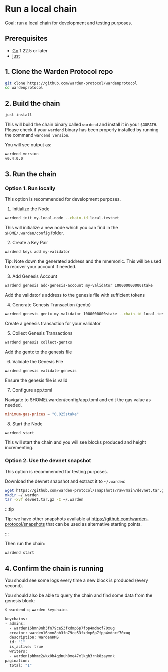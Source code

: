 ﻿---
sidebar_position: 1
---

# Run a local chain

Goal: run a local chain for development and testing purposes.

## Prerequisites

- [Go](https://golang.org/dl/) 1.22.5 or later
- [just](https://just.systems/man/en/chapter_4.html)

## 1. Clone the Warden Protocol repo

```sh
git clone https://github.com/warden-protocol/wardenprotocol
cd wardenprotocol
```

## 2. Build the chain

```sh
just install
```

This will build the chain binary called `wardend` and install it in your `$GOPATH`. Please check if your `wardend` binary has been properly installed by running the command `wardend version`.

You will see output as:

```sh
wardend version  
v0.4.0.0
```


## 3. Run the chain

### Option 1. Run locally

This option is recommended for development purposes.

1. Initialize the Node

```sh
wardend init my-local-node --chain-id local-testnet
```

This will initialize a new node which you can find in the `$HOME/.warden/config` folder.

2. Create a Key Pair

```sh
wardend keys add my-validator
```

Tip: Note down the generated address and the mnemonic. This will be used to recover your account if needed.

3. Add Genesis Account

```sh
wardend genesis add-genesis-account my-validator 100000000000stake
```

Add the validator's address to the genesis file with sufficient tokens

4. Generate Genesis Transaction (gentx)

```sh
wardend genesis gentx my-validator 1000000000stake --chain-id local-testnet
```

Create a genesis transaction for your validator

5. Collect Genesis Transactions

```sh
wardend genesis collect-gentxs
```

Add the gentx to the genesis file

6. Validate the Genesis File

```sh
wardend genesis validate-genesis
```

Ensure the genesis file is valid

7. Configure app.toml

Navigate to $HOME/.warden/config/app.toml and edit the gas value as needed.

```toml
minimum-gas-prices = "0.025stake"
```

8. Start the Node

```sh
wardend start
```

This will start the chain and you will see blocks produced and height incrementing.

### Option 2. Use the devnet snapshot

This option is recommended for testing purposes.

Download the devnet snapshot and extract it to `~/.warden`:

```sh
wget https://github.com/warden-protocol/snapshots/raw/main/devnet.tar.gz
mkdir ~/.warden
tar -xvf devnet.tar.gz -C ~/.warden
```

:::tip

Tip: we have other snapshots available at https://github.com/warden-protocol/snapshots that can be used as alternative starting points.

:::

Then run the chain:

```sh
wardend start
```

## 4. Confirm the chain is running

You should see some logs every time a new block is produced (every second).

You should also be able to query the chain and find some data from the genesis block:

```sh
$ wardend q warden keychains

keychains:
- admins:
  - warden16hmn8nh3fn79ce53fxdmp6p7fpp4mdncf70xug
  creator: warden16hmn8nh3fn79ce53fxdmp6p7fpp4mdncf70xug
  description: WardenKMS
  id: "1"
  is_active: true
  writers:
  - warden1phhmc2wkx0h4qdnuh0me47xlkgh3rnk8zayxnk
pagination:
  total: "1"
```
